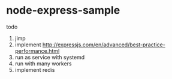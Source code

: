 # node-express-sample

todo
1. jimp
2. implement http://expressjs.com/en/advanced/best-practice-performance.html
3. run as service with systemd
4. run with many workers
5. implement redis
